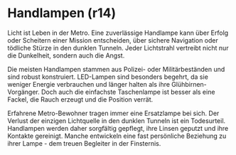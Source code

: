 # Handlampen (r14)

Licht ist Leben in der Metro. Eine zuverlässige Handlampe kann über Erfolg oder Scheitern einer Mission entscheiden, über sichere Navigation oder tödliche Stürze in den dunklen Tunneln. Jeder Lichtstrahl vertreibt nicht nur die Dunkelheit, sondern auch die Angst.

Die meisten Handlampen stammen aus Polizei- oder Militärbeständen und sind robust konstruiert. LED-Lampen sind besonders begehrt, da sie weniger Energie verbrauchen und länger halten als ihre Glühbirnen-Vorgänger. Doch auch die einfachste Taschenlampe ist besser als eine Fackel, die Rauch erzeugt und die Position verrät.

Erfahrene Metro-Bewohner tragen immer eine Ersatzlampe bei sich. Der Verlust der einzigen Lichtquelle in den dunklen Tunneln ist ein Todesurteil. Handlampen werden daher sorgfältig gepflegt, ihre Linsen geputzt und ihre Kontakte gereinigt. Manche entwickeln eine fast persönliche Beziehung zu ihrer Lampe - dem treuen Begleiter in der Finsternis.